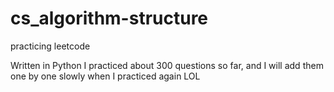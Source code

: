 # cs_algorithm-structure
practicing leetcode


Written in Python
I practiced about 300 questions so far, and I will add them one by one slowly when I practiced again LOL
